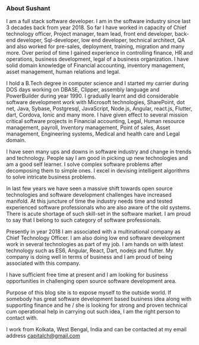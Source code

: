 ### About Sushant

I am a full stack software developer. I am in the software industry since last 3 decades back from year 2018. So far I have worked in capacity of Chief technology officer, Project manager, team lead, front end developer, back-end developer, Sql-developer, low end developer, technical architect, QA and also worked for pre-sales, deployment, training, migration and many more. Over period of time I gained experience in controlling finance, HR and operations, business development, legal of a business organization. I have solid domain knowledge of Financial accounting, inventory management, asset management, human relations and legal.

I hold a B.Tech degree in computer science and I started my carrier during DOS days working on DBASE, Clipper, assembly language and PowerBuilder during year 1990. I gradually learnt and did considerable software development work with  Microsoft technologies, SharePoint, dot net, Java, Sybase, Postgresql, JavaScript, Node.js, Angular, react.js, Flutter, dart, Cordova, Ionic and many more. I have given effect to several mission critical software projects in Financial accounting, Legal, Human resource management, payroll, Inventory management, Point of sales, Asset management, Engineering systems, Medical and health care and Legal domain.

I have seen many ups and downs in software industry and change in trends and technology. People say I am good in picking up new technologies and am a good self learner. I solve complex software problems after decomposing them to simple ones.  I excel in devising intelligent algorithms to solve intricate business problems.

In last few years we have seen a massive shift towards open source technologies and software development challenges have increased manifold. At this juncture of time the industry needs time and tested experienced software professionals who are also aware of the old systems. There is acute shortage of such skill-set in the software market. I am proud to say that I belong to such category of software professionals.

Presently in year 2018 I am associated with a multinational company as Chief Technology Officer. I am also doing low end software development work in several technologies as part of my job. I am hands on with latest technology such as ES6, Angular, React, Dart, nodejs and flutter. My company is doing well in terms of business and I am proud of being associated with this company.

I have sufficient free time at present and I am looking for business opportunities in challenging open source software development area.

Purpose of this blog site is to expose myself to the outside world. If somebody has great software development based business idea along with supporting finance and he / she is looking for strong and proven technical cum operational help in carrying out such idea, I am the right person to contact with.

I work from Kolkata, West Bengal, India and can be contacted at my email address capitalch@gmail.com
